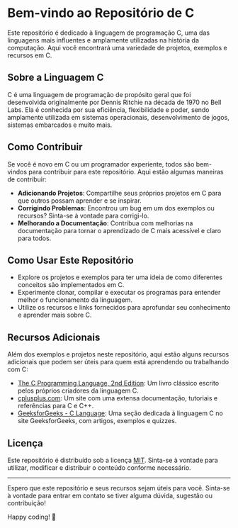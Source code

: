 # Bem-vindo ao Repositório de C

Este repositório é dedicado à linguagem de programação C, uma das linguagens mais influentes e amplamente utilizadas na história da computação. Aqui você encontrará uma variedade de projetos, exemplos e recursos em C.

## Sobre a Linguagem C

C é uma linguagem de programação de propósito geral que foi desenvolvida originalmente por Dennis Ritchie na década de 1970 no Bell Labs. Ela é conhecida por sua eficiência, flexibilidade e poder, sendo amplamente utilizada em sistemas operacionais, desenvolvimento de jogos, sistemas embarcados e muito mais.

## Como Contribuir

Se você é novo em C ou um programador experiente, todos são bem-vindos para contribuir para este repositório. Aqui estão algumas maneiras de contribuir:

- **Adicionando Projetos**: Compartilhe seus próprios projetos em C para que outros possam aprender e se inspirar.
- **Corrigindo Problemas**: Encontrou um bug em um dos exemplos ou recursos? Sinta-se à vontade para corrigi-lo.
- **Melhorando a Documentação**: Contribua com melhorias na documentação para tornar o aprendizado de C mais acessível e claro para todos.

## Como Usar Este Repositório

- Explore os projetos e exemplos para ter uma ideia de como diferentes conceitos são implementados em C.
- Experimente clonar, compilar e executar os programas para entender melhor o funcionamento da linguagem.
- Utilize os recursos e links fornecidos para aprofundar seu conhecimento e aprender mais sobre C.

## Recursos Adicionais

Além dos exemplos e projetos neste repositório, aqui estão alguns recursos adicionais que podem ser úteis para quem está aprendendo ou trabalhando com C:

- [The C Programming Language, 2nd Edition](https://www.amazon.com.br/Programming-Language-Brian-W-Kernighan/dp/0131103628): Um livro clássico escrito pelos próprios criadores da linguagem C.
- [cplusplus.com](http://www.cplusplus.com/): Um site com uma extensa documentação, tutoriais e referências para C e C++.
- [GeeksforGeeks - C Language](https://www.geeksforgeeks.org/c-language-set-1-introduction/): Uma seção dedicada à linguagem C no site GeeksforGeeks, com artigos, exemplos e quizzes.

## Licença

Este repositório é distribuído sob a licença [MIT](LICENSE). Sinta-se à vontade para utilizar, modificar e distribuir o conteúdo conforme necessário.

---

Espero que este repositório e seus recursos sejam úteis para você. Sinta-se à vontade para entrar em contato se tiver alguma dúvida, sugestão ou contribuição!

Happy coding! 🚀
